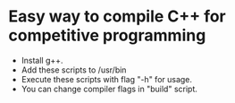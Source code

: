# Easy way to compile C++ for competitive programming

- Install g++.
- Add these scripts to /usr/bin
- Execute these scripts with flag "-h" for usage.
- You can change compiler flags in "build" script.
